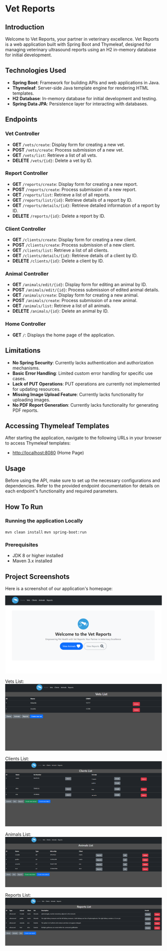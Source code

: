 # Vet Reports

## Introduction

Welcome to Vet Reports, your partner in veterinary excellence. Vet Reports is a web application built with Spring Boot and Thymeleaf, designed for managing veterinary ultrasound reports using an H2 in-memory database for initial development.

## Technologies Used

- **Spring Boot**: Framework for building APIs and web applications in Java.
- **Thymeleaf**: Server-side Java template engine for rendering HTML templates.
- **H2 Database**: In-memory database for initial development and testing.
- **Spring Data JPA**: Persistence layer for interacting with databases.

## Endpoints

### Vet Controller

- **GET** `/vets/create`: Display form for creating a new vet.
- **POST** `/vets/create`: Process submission of a new vet.
- **GET** `/vets/list`: Retrieve a list of all vets.
- **DELETE** `/vets/{id}`: Delete a vet by ID.

### Report Controller

- **GET** `/reports/create`: Display form for creating a new report.
- **POST** `/reports/create`: Process submission of a new report.
- **GET** `/reports/list`: Retrieve a list of all reports.
- **GET** `/reports/list/{id}`: Retrieve details of a report by ID.
- **GET** `/reports/details/{id}`: Retrieve detailed information of a report by ID.
- **DELETE** `/reports/{id}`: Delete a report by ID.

### Client Controller

- **GET** `/clients/create`: Display form for creating a new client.
- **POST** `/clients/create`: Process submission of a new client.
- **GET** `/clients/list`: Retrieve a list of all clients.
- **GET** `/clients/details/{id}`: Retrieve details of a client by ID.
- **DELETE** `/clients/{id}`: Delete a client by ID.

### Animal Controller

- **GET** `/animals/edit/{id}`: Display form for editing an animal by ID.
- **POST** `/animals/edit/{id}`: Process submission of edited animal details.
- **GET** `/animals/create`: Display form for creating a new animal.
- **POST** `/animals/create`: Process submission of a new animal.
- **GET** `/animals/list`: Retrieve a list of all animals.
- **DELETE** `/animals/{id}`: Delete an animal by ID.

### Home Controller

- **GET** `/`: Displays the home page of the application.

## Limitations

- **No Spring Security**: Currently lacks authentication and authorization mechanisms.
- **Basic Error Handling**: Limited custom error handling for specific use cases.
- **Lack of PUT Operations**: PUT operations are currently not implemented for updating resources.
- **Missing Image Upload Feature**: Currently lacks functionality for uploading images.
- **No PDF Report Generation**: Currently lacks functionality for generating PDF reports.


Accessing Thymeleaf Templates
-----------------------
After starting the application, navigate to the following URLs in your browser to access Thymeleaf templates:

- [http://localhost:8080](http://localhost:8080) (Home Page)

## Usage
Before using the API, make sure to set up the necessary configurations and dependencies.
Refer to the provided endpoint documentation for details on each endpoint's functionality and required parameters.

## How To Run
### Running the application Locally
`mvn clean install`
`mvn spring-boot:run`

### Prerequisites
- JDK 8 or higher installed
- Maven 3.x installed

## Project Screenshots

Here is a screenshot of our application's homepage:

![Homepage](src/main/resources/images/home.png)

Vets List:
![VetsList](src/main/resources/images/vets_list.png)

Clients List:
![ClientsList](src/main/resources/images/clients_list.png)

Animals List:
![AnimalsList](src/main/resources/images/animals_list.png)

Reports List:
![ReportsList](src/main/resources/images/reports_list.png)


